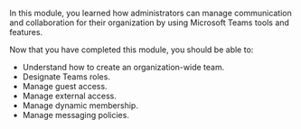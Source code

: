 In this module, you learned how administrators can manage communication and collaboration for their organization by using Microsoft Teams tools and features.

Now that you have completed this module, you should be able to:
  
- Understand how to create an organization-wide team.
- Designate Teams roles.
- Manage guest access.
- Manage external access.
- Manage dynamic membership.
- Manage messaging policies.
